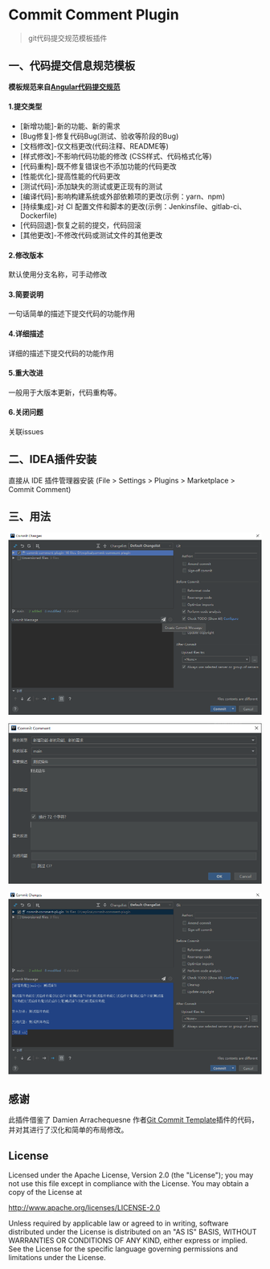 # Commit Comment Plugin

> git代码提交规范模板插件

## 一、代码提交信息规范模板

**模板规范来自[Angular代码提交规范](https://github.com/angular/angular.js/blob/master/CONTRIBUTING.md#commit-message-format)**

#### 1.提交类型

- [新增功能]-新的功能、新的需求
- [Bug修复]-修复代码Bug(测试、验收等阶段的Bug)
- [文档修改]-仅文档更改(代码注释、README等)
- [样式修改]-不影响代码功能的修改 (CSS样式、代码格式化等)
- [代码重构]-既不修复错误也不添加功能的代码更改
- [性能优化]-提高性能的代码更改
- [测试代码]-添加缺失的测试或更正现有的测试
- [编译代码]-影响构建系统或外部依赖项的更改(示例：yarn、npm)
- [持续集成]-对 CI 配置文件和脚本的更改(示例：Jenkinsfile、gitlab-ci、Dockerfile)
- [代码回退]-恢复之前的提交，代码回滚
- [其他更改]-不修改代码或测试文件的其他更改

#### 2.修改版本

默认使用分支名称，可手动修改

#### 3.简要说明

一句话简单的描述下提交代码的功能作用

#### 4.详细描述

详细的描述下提交代码的功能作用

#### 5.重大改进

一般用于大版本更新，代码重构等。

#### 6.关闭问题

关联issues

## 二、IDEA插件安装

直接从 IDE 插件管理器安装 (File > Settings > Plugins > Marketplace > Commit Comment)

## 三、用法

![提交步骤 1](static/step-1.png)

![提交步骤 2](static/step-2.png)

![提交步骤 3](static/step-3.png)


## 感谢

此插件借鉴了 Damien Arrachequesne 作者[Git Commit Template](https://plugins.jetbrains.com/plugin/9861-git-commit-template)插件的代码，并对其进行了汉化和简单的布局修改。

## License

Licensed under the Apache License, Version 2.0 (the "License");
you may not use this file except in compliance with the License.
You may obtain a copy of the License at

   http://www.apache.org/licenses/LICENSE-2.0

Unless required by applicable law or agreed to in writing, software
distributed under the License is distributed on an "AS IS" BASIS,
WITHOUT WARRANTIES OR CONDITIONS OF ANY KIND, either express or implied.
See the License for the specific language governing permissions and
limitations under the License.
